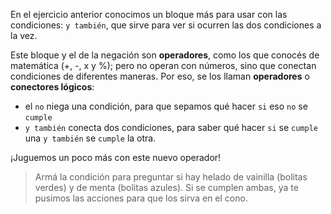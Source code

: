 En el ejercicio anterior conocimos un bloque más para usar con las condiciones: `y también`, que sirve para ver si ocurren las dos condiciones a la vez. 

Este bloque y el de la negación son **operadores**, como los que conocés de matemática (+, -, x y %); pero no operan con números, sino que conectan condiciones de diferentes maneras. Por eso, se los llaman **operadores** o **conectores lógicos**:

* el `no` niega una condición, para que sepamos qué hacer `si` eso `no` se `cumple`
* `y también` conecta dos condiciones, para saber qué hacer  `si` se `cumple` una `y también` se `cumple` la otra.

¡Juguemos un poco más con este nuevo operador! 

> Armá la condición para preguntar si hay helado de vainilla (bolitas verdes) y de menta (bolitas azules). Si se cumplen ambas, ya te pusimos las acciones para que los sirva en el cono.

